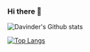 ### Hi there 👋
![Davinder's Github stats](https://github-readme-stats.vercel.app/api?username=nirmeet-baweja&theme=blueberry&show_icons=true&count_private=true)

[![Top Langs](https://github-readme-stats.vercel.app/api/top-langs/?username=nirmeet-baweja&langs_count=8&theme=blueberry)](https://github.com/nirmeet-baweja/github-readme-stats)
<!--
**nirmeet-baweja/nirmeet-baweja** is a ✨ _special_ ✨ repository because its `README.md` (this file) appears on your GitHub profile.

Here are some ideas to get you started:

- 🔭 I’m currently working on ...
- 🌱 I’m currently learning ...
- 👯 I’m looking to collaborate on ...
- 🤔 I’m looking for help with ...
- 💬 Ask me about ...
- 📫 How to reach me: ...
- 😄 Pronouns: ...
- ⚡ Fun fact: ...
-->
